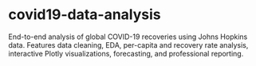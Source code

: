 # covid19-data-analysis
End-to-end analysis of global COVID-19 recoveries using Johns Hopkins data. Features data cleaning, EDA, per-capita and recovery rate analysis, interactive Plotly visualizations, forecasting, and professional reporting.
